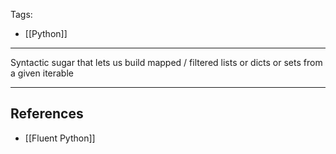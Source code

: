 
Tags:
- [[Python]]
---
Syntactic sugar that lets us build mapped / filtered lists or dicts or sets from a given iterable

---
## References
- [[Fluent Python]]